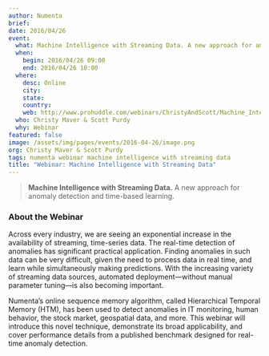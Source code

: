 ```yaml
---
author: Numenta
brief:
date: 2016/04/26
event:
  what: Machine Intelligence with Streaming Data. A new approach for anomaly detection and time-based learning.
  when:
    begin: 2016/04/26 09:00
    end: 2016/04/26 10:00
  where:
    desc: Online
    city:
    state:
    country:
    web: http://www.prohuddle.com/webinars/ChristyAndScott/Machine_Intelligence_with_Streaming_Data_A_New_Approach.php
  who: Christy Maver & Scott Purdy
  why: Webinar
featured: false
image: /assets/img/pages/events/2016-04-26/image.png
org: Christy Maver & Scott Purdy
tags: numenta webinar machine intelligence with streaming data
title: "Webinar: Machine Intelligence with Streaming Data"
---
```


> **Machine Intelligence with Streaming Data.**
> A new approach for anomaly detection and time-based learning.

### About the Webinar

Across every industry, we are seeing an exponential increase in the availability
of streaming, time-series data. The real-time detection of anomalies has
significant practical application. Finding anomalies in such data can be very
difficult, given the need to process data in real time, and learn while
simultaneously making predictions. With the increasing variety of streaming data
sources, automated deployment—without manual parameter tuning—is also becoming
important.

Numenta’s online sequence memory algorithm, called Hierarchical Temporal Memory
(HTM), has been used to detect anomalies in IT monitoring, human behavior, the
stock market, geospatial data, and more. This webinar will introduce this novel
technique, demonstrate its broad applicability, and cover performance details
from a published benchmark designed for real-time anomaly detection.
